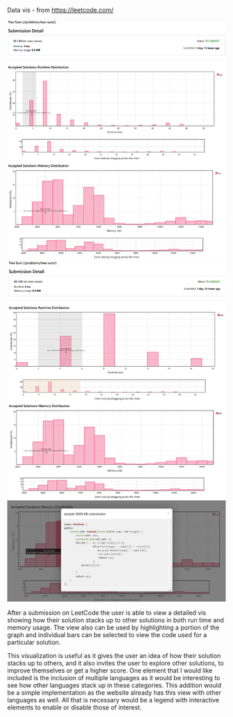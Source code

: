Data vis - from https://leetcode.com/

![Overview](img/TwoSumLeetCode.png)
![Click](img/TwoSumLeetCodeZoom.png)
![Zoom](img/TwoSumLeetCodeClick.png)

After a submission on LeetCode the user is able to view a detailed vis showing how their solution stacks up to other solutions in both run time and memory usage. The view also can be used by highlighting a portion of the graph and individual bars can be selected to view the code used for a particular solution.

This visualization is useful as it gives the user an idea of how their solution stacks up to others, and it also invites the user to explore other solutions, to improve themselves or get a higher score. One element that I would like included is the inclusion of multiple languages as it would be interesting to see how other languages stack up in these categories. This addition would be a simple implementation as the website already has this view with other languages as well. All that is necessary would be a legend with interactive elements to enable or disable those of interest.
